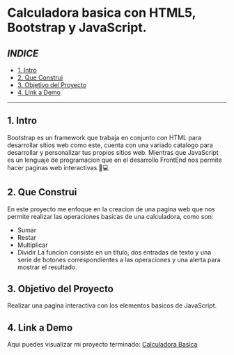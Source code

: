 # Calculadora basica con HTML5, Bootstrap y JavaScript.

## *INDICE*

* [1. Intro](#)
* [2. Que Construi](#)
* [3. Objetivo del Proyecto](#)
* [4. Link a Demo](#)


****

## 1. Intro
Bootstrap es un framework que trabaja en conjunto con HTML para desarrollar sitios web como este, cuenta con una variado catalogo para desarrollar y personalizar tus propios sitios web. Mientras que JavaScript es un lenguaje de programacion que en el desarrollo FrontEnd nos permite hacer paginas web interactivas.🧐💻

## 2. Que Construi
En este proyecto me enfoque en la creacion de una pagina web que nos permite realizar las operaciones basicas de una calculadora, como son:
* Sumar
* Restar
* Multiplicar
* Dividir
La funcion consiste en un titulo, dos entradas de texto y una serie de botones correspondientes a las operaciones y una alerta para mostrar el resultado.

## 3. Objetivo del Proyecto
Realizar una pagina interactiva con los elementos basicos de JavaScript.

## 4. Link a Demo
Aqui puedes visualizar mi proyecto terminado: [Calculadora Basica](https://calculadorabasicaferp.netlify.app/)
